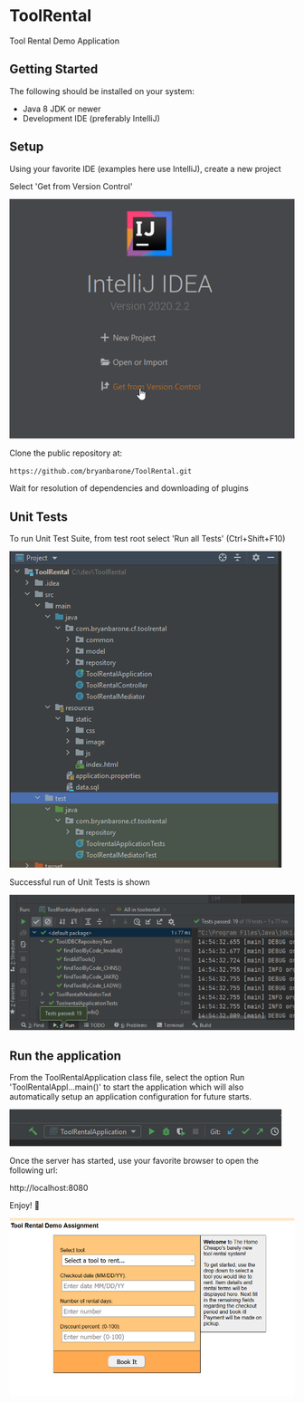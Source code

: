 # ToolRental
Tool Rental Demo Application

## Getting Started
The following should be installed on your system:
* Java 8 JDK or newer
* Development IDE (preferably IntelliJ)

## Setup
Using your favorite IDE (examples here use IntelliJ), create a new project

Select 'Get from Version Control'

![Create project](https://raw.githubusercontent.com/bryanbarone/ReadmeImages/main/CreateProject.png)

Clone the public repository at:

`https://github.com/bryanbarone/ToolRental.git`

Wait for resolution of dependencies and downloading of plugins

## Unit Tests
To run Unit Test Suite, from test root select 'Run all Tests' (Ctrl+Shift+F10)

![Project structure](https://raw.githubusercontent.com/bryanbarone/ReadmeImages/main/ProjectStructure.png)

Successful run of Unit Tests is shown

![Run unit tests](https://raw.githubusercontent.com/bryanbarone/ReadmeImages/main/RunUnitTests.png)

## Run the application
From the ToolRentalApplication class file, select the option Run 'ToolRentalAppl...main()' to start the application which will also automatically setup an application configuration for future starts.

![Server config](https://raw.githubusercontent.com/bryanbarone/ReadmeImages/main/Server.png)

Once the server has started, use your favorite browser to open the following url:

http://localhost:8080

Enjoy! :cowboy_hat_face:



![Project structure](https://raw.githubusercontent.com/bryanbarone/ReadmeImages/main/Demo.png)
